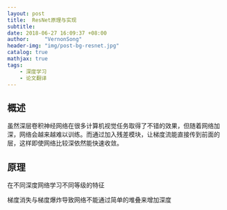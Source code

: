 ```yaml
---
layout: post
title:  ResNet原理与实现
subtitle: 
date: 2018-06-27 16:09:37 +08:00
author:     "VernonSong"
header-img: "img/post-bg-resnet.jpg"
catalog: true
mathjax: true
tags:
    - 深度学习
    - 论文翻译
---
```


## 概述
虽然深层卷积神经网络在很多计算机视觉任务取得了不错的效果，但随着网络加深，网络会越来越难以训练。而通过加入残差模块，让梯度流能直接传到前面的层，这样即使网络比较深依然能快速收敛。

## 原理

在不同深度网络学习不同等级的特征

梯度消失与梯度爆炸导致网络不能通过简单的堆叠来增加深度
